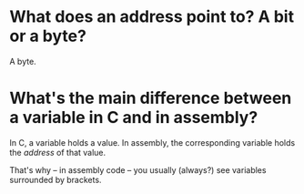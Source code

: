 # What does an address point to?  A bit or a byte?

A byte.

# What's the main difference between a variable in C and in assembly?

In C, a variable holds a value.
In assembly, the corresponding variable holds the *address* of that value.

That's  why  – in  assembly  code  –  you  usually (always?)  see  variables
surrounded by brackets.
